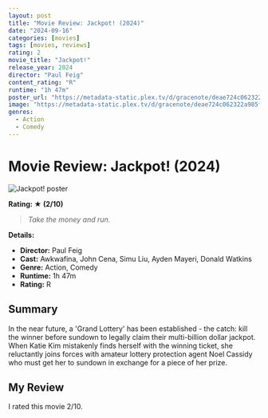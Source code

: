 ```yaml
---
layout: post
title: "Movie Review: Jackpot! (2024)"
date: "2024-09-16"
categories: [movies]
tags: [movies, reviews]
rating: 2
movie_title: "Jackpot!"
release_year: 2024
director: "Paul Feig"
content_rating: "R"
runtime: "1h 47m"
poster_url: "https://metadata-static.plex.tv/d/gracenote/deae724c062322a985f2f87e36b613ad.jpg"
image: "https://metadata-static.plex.tv/d/gracenote/deae724c062322a985f2f87e36b613ad.jpg"
genres: 
  - Action
  - Comedy
---
```


# Movie Review: Jackpot! (2024)


<div class="movie-poster">
  <img src="https://metadata-static.plex.tv/d/gracenote/deae724c062322a985f2f87e36b613ad.jpg" alt="Jackpot! poster" />
</div>


**Rating: ★ (2/10)**


> *Take the money and run.*


**Details:**
- **Director:** Paul Feig
- **Cast:** Awkwafina, John Cena, Simu Liu, Ayden Mayeri, Donald Watkins
- **Genre:** Action, Comedy
- **Runtime:** 1h 47m
- **Rating:** R

## Summary

In the near future, a 'Grand Lottery' has been established - the catch: kill the winner before sundown to legally claim their multi-billion dollar jackpot. When Katie Kim mistakenly finds herself with the winning ticket, she reluctantly joins forces with amateur lottery protection agent Noel Cassidy who must get her to sundown in exchange for a piece of her prize.

## My Review

I rated this movie 2/10.


